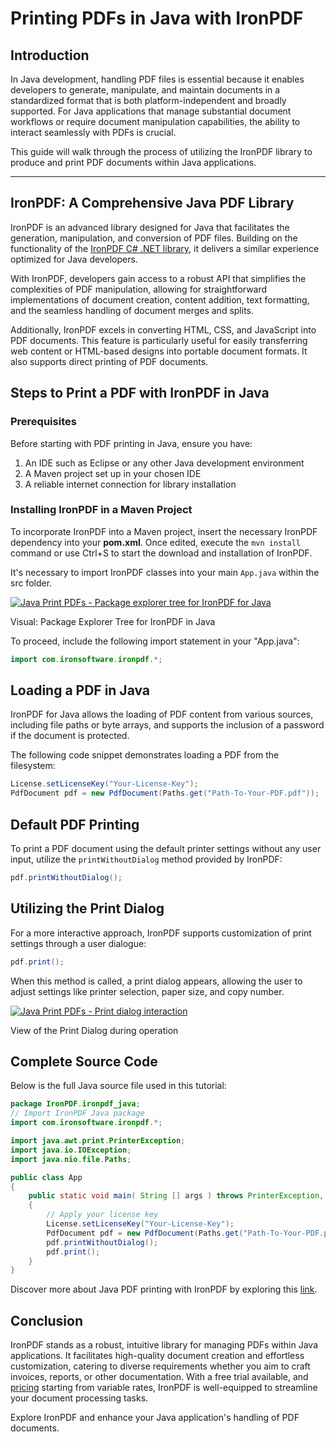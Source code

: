 # Printing PDFs in Java with IronPDF

## Introduction

In Java development, handling PDF files is essential because it enables developers to generate, manipulate, and maintain documents in a standardized format that is both platform-independent and broadly supported. For Java applications that manage substantial document workflows or require document manipulation capabilities, the ability to interact seamlessly with PDFs is crucial.

This guide will walk through the process of utilizing the IronPDF library to produce and print PDF documents within Java applications.

<hr>

## IronPDF: A Comprehensive Java PDF Library

IronPDF is an advanced library designed for Java that facilitates the generation, manipulation, and conversion of PDF files. Building on the functionality of the [IronPDF C# .NET library](https://ironpdf.com/), it delivers a similar experience optimized for Java developers.

With IronPDF, developers gain access to a robust API that simplifies the complexities of PDF manipulation, allowing for straightforward implementations of document creation, content addition, text formatting, and the seamless handling of document merges and splits.

Additionally, IronPDF excels in converting HTML, CSS, and JavaScript into PDF documents. This feature is particularly useful for easily transferring web content or HTML-based designs into portable document formats. It also supports direct printing of PDF documents.

## Steps to Print a PDF with IronPDF in Java

### Prerequisites

Before starting with PDF printing in Java, ensure you have:

1. An IDE such as Eclipse or any other Java development environment
2. A Maven project set up in your chosen IDE
3. A reliable internet connection for library installation

### Installing IronPDF in a Maven Project

To incorporate IronPDF into a Maven project, insert the necessary IronPDF dependency into your **pom.xml**. Once edited, execute the `mvn install` command or use Ctrl+S to start the download and installation of IronPDF.

It's necessary to import IronPDF classes into your main `App.java` within the src folder.

<div class="content-img-align-center">
	<div class="center-image-wrapper">
		<a rel="nofollow" href="https://ironpdf.com/static-assets/ironpdf-java/howto/java-print-pdf/java-print-pdf-1.webp" target="_blank"><img src="https://ironpdf.com/static-assets/ironpdf-java/howto/java-print-pdf/java-print-pdf-1.webp" alt="Java Print PDFs - Package explorer tree for IronPDF for Java" class="img-responsive add-shadow"></a>
        <p class="content__image-caption">Visual: Package Explorer Tree for IronPDF in Java</p>
	</div>
</div>

To proceed, include the following import statement in your "App.java":

```java
import com.ironsoftware.ironpdf.*;
```

## Loading a PDF in Java

IronPDF for Java allows the loading of PDF content from various sources, including file paths or byte arrays, and supports the inclusion of a password if the document is protected.

The following code snippet demonstrates loading a PDF from the filesystem:

```java
License.setLicenseKey("Your-License-Key");  
PdfDocument pdf = new PdfDocument(Paths.get("Path-To-Your-PDF.pdf"));
```

## Default PDF Printing

To print a PDF document using the default printer settings without any user input, utilize the `printWithoutDialog` method provided by IronPDF:

```java
pdf.printWithoutDialog();
```

## Utilizing the Print Dialog

For a more interactive approach, IronPDF supports customization of print settings through a user dialogue:

```java
pdf.print();
```

When this method is called, a print dialog appears, allowing the user to adjust settings like printer selection, paper size, and copy number.

<div class="content-img-align-center">
	<div class="center-image-wrapper">
		<a rel="nofollow" href="https://ironpdf.com/static-assets/ironpdf-java/howto/java-print-pdf/java-print-pdf-2.webp" target="_blank"><img src="https://ironpdf.com/static-assets/ironpdf-java/howto/java-print-pdf/java-print-pdf-2.webp" alt="Java Print PDFs - Print dialog interaction" class="img-responsive add-shadow"></a>
        <p class="content__image-caption">View of the Print Dialog during operation</p>
	</div>
</div>

## Complete Source Code

Below is the full Java source file used in this tutorial:

```java
package IronPDF.ironpdf_java;
// Import IronPDF Java package
import com.ironsoftware.ironpdf.*;

import java.awt.print.PrinterException;
import java.io.IOException;  
import java.nio.file.Paths; 

public class App 
{
    public static void main( String [] args ) throws PrinterException, IOException
    {
        // Apply your license key
        License.setLicenseKey("Your-License-Key");     
        PdfDocument pdf = new PdfDocument(Paths.get("Path-To-Your-PDF.pdf"));
        pdf.printWithoutDialog();
        pdf.print();
    }
}
```

Discover more about Java PDF printing with IronPDF by exploring this [link](https://ironpdf.com/java/docs/).

## Conclusion

IronPDF stands as a robust, intuitive library for managing PDFs within Java applications. It facilitates high-quality document creation and effortless customization, catering to diverse requirements whether you aim to craft invoices, reports, or other documentation. With a free trial available, and [pricing](https://ironpdf.com/java/licensing/) starting from variable rates, IronPDF is well-equipped to streamline your document processing tasks.

Explore IronPDF and enhance your Java application's handling of PDF documents.